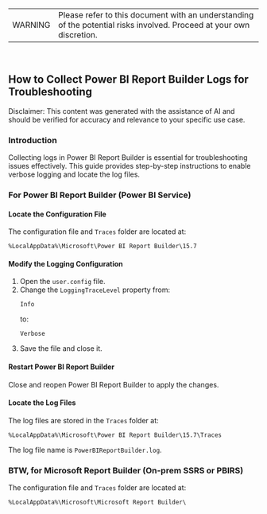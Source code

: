 <br><table><td>WARNING</td><td>Please refer to this document with an understanding of the potential risks involved. Proceed at your own discretion.</td></table><br>

## How to Collect Power BI Report Builder Logs for Troubleshooting

Disclaimer: This content was generated with the assistance of AI and should be verified for accuracy and relevance to your specific use case.

### Introduction
Collecting logs in Power BI Report Builder is essential for troubleshooting issues effectively. This guide provides step-by-step instructions to enable verbose logging and locate the log files.

### For Power BI Report Builder (Power BI Service)

#### Locate the Configuration File
The configuration file and `Traces` folder are located at:
```
%LocalAppData%\Microsoft\Power BI Report Builder\15.7
```

#### Modify the Logging Configuration
1. Open the `user.config` file.
2. Change the `LoggingTraceLevel` property from:
   ```
   Info
   ```
   to:
   ```
   Verbose
   ```
3. Save the file and close it.

#### Restart Power BI Report Builder
Close and reopen Power BI Report Builder to apply the changes.

#### Locate the Log Files
The log files are stored in the `Traces` folder at:
```
%LocalAppData%\Microsoft\Power BI Report Builder\15.7\Traces
```
The log file name is `PowerBIReportBuilder.log`.

### BTW, for Microsoft Report Builder (On-prem SSRS or PBIRS)
The configuration file and `Traces` folder are located at:
```
%LocalAppData%\Microsoft\Microsoft Report Builder\
```
